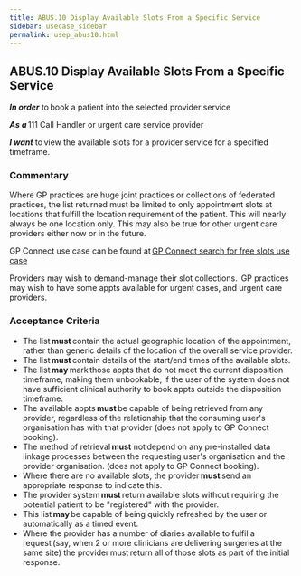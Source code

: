```yaml
---
title: ABUS.10 Display Available Slots From a Specific Service
sidebar: usecase_sidebar
permalink: usep_abus10.html
---
```


## ABUS.10 Display Available Slots From a Specific Service
**_In order_** to book a patient into the selected provider service 

**_As a_** 111 Call Handler or urgent care service provider 

**_I want_** to view the available slots for a provider service for a specified timeframe.

### Commentary 
Where GP practices are huge joint practices or collections of federated practices, the list returned must be limited to only appointment slots at locations that fulfill the location requirement of the patient. This will nearly always be one location only. This may also be true for other urgent care providers either now or in the future.

GP Connect use case can be found at <a href="https://nhsconnect.github.io/gpconnect/appointments_use_case_search_for_free_slots.html" target="_blank">GP Connect search for free slots use case</a>

Providers may wish to demand-manage their slot collections.  GP practices may wish to have some appts available for urgent cases, and urgent care providers. 

### Acceptance Criteria 
* The list **must** contain the actual geographic location of the appointment, rather than generic details of the location of the overall service provider. 
* The list **must** contain details of the start/end times of the available slots. 
* The list **may** mark those appts that do not meet the current disposition timeframe, making them unbookable, if the user of the system does not have sufficient clinical authority to book appts outside the disposition timeframe. 
* The available appts **must** be capable of being retrieved from any provider, regardless of the relationship that the consuming user's organisation has with that provider (does not apply to GP Connect booking). 
* The method of retrieval **must** not depend on any pre-installed data linkage processes between the requesting user's organisation and the provider organisation. (does not apply to GP Connect booking). 
* Where there are no available slots, the provider **must** send an appropriate response to indicate this. 
* The provider system **must** return available slots without requiring the potential patient to be "registered" with the provider. 
* This list **may** be capable of being quickly refreshed by the user or automatically as a timed event. 
* Where the provider has a number of diaries available to fulfil a request (say, when 2 or more clinicians are delivering surgeries at the same site) the provider must return all of those slots as part of the initial response. 
